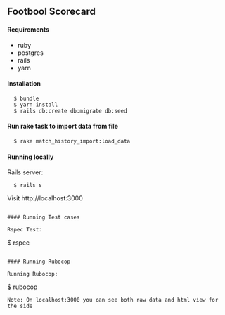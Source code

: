 ## Footbool Scorecard


#### Requirements

- ruby
- postgres
- rails
- yarn

#### Installation

```
  $ bundle
  $ yarn install
  $ rails db:create db:migrate db:seed
```

#### Run rake task to import data from file

```
  $ rake match_history_import:load_data
```

#### Running locally

Rails server:

```
  $ rails s 
```

Visit http://localhost:3000
```

#### Running Test cases

Rspec Test:

```
  $ rspec
```

#### Running Rubocop

Running Rubocop:

```
  $ rubocop
```
Note: On localhost:3000 you can see both raw data and html view for the side
